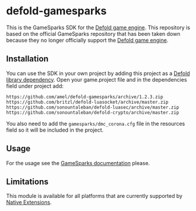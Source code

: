 # defold-gamesparks
This is the GameSparks SDK for the [Defold game engine](http://www.defold.com). This repository is based on the official GameSparks repository that has been taken down because they no longer officially support the [Defold game engine](http://www.defold.com).

## Installation
You can use the SDK in your own project by adding this project as a [Defold library dependency](http://www.defold.com/manuals/libraries/). Open your game.project file and in the dependencies field under project add:

```
https://github.com/amel/defold-gamesparks/archive/1.2.3.zip
https://github.com/britzl/defold-luasocket/archive/master.zip
https://github.com/sonountaleban/defold-luasec/archive/master.zip
https://github.com/sonountaleban/defold-crypto/archive/master.zip
```

You also need to add the `gamesparks/dmc_corona.cfg` file in the resources field so it will be included in the project.

## Usage
For the usage see the [GameSparks documentation](https://docs.gamesparks.com) please.

## Limitations
This module is available for all platforms that are currently supported by [Native Extensions](http://www.defold.com/manuals/extensions/).